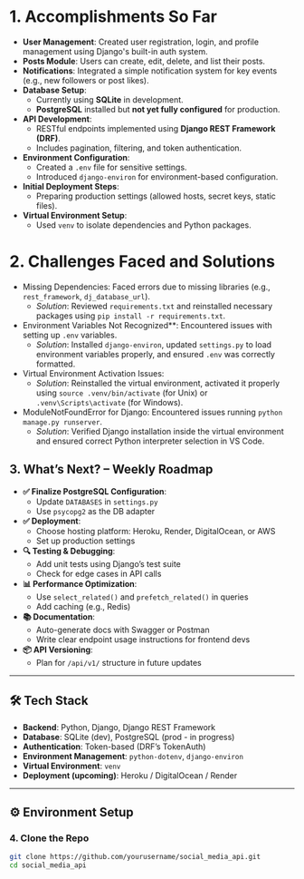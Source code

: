 # 1. Accomplishments So Far
- **User Management**: Created user registration, login, and profile management using Django's built-in auth system.
- **Posts Module**: Users can create, edit, delete, and list their posts.
- **Notifications**: Integrated a simple notification system for key events (e.g., new followers or post likes).
- **Database Setup**:
  - Currently using **SQLite** in development.
  - **PostgreSQL** installed but **not yet fully configured** for production.
- **API Development**:
  - RESTful endpoints implemented using **Django REST Framework (DRF)**.
  - Includes pagination, filtering, and token authentication.
- **Environment Configuration**:
  - Created a `.env` file for sensitive settings.
  - Introduced `django-environ` for environment-based configuration.
- **Initial Deployment Steps**:
  - Preparing production settings (allowed hosts, secret keys, static files).
- **Virtual Environment Setup**:
  - Used `venv` to isolate dependencies and Python packages.

# 2. Challenges Faced and Solutions
- Missing Dependencies: Faced errors due to missing libraries (e.g., `rest_framework`, `dj_database_url`).
  - *Solution*: Reviewed `requirements.txt` and reinstalled necessary packages using `pip install -r requirements.txt`.
- Environment Variables Not Recognized**: Encountered issues with setting up `.env` variables.
  - *Solution*: Installed `django-environ`, updated `settings.py` to load environment variables properly, and ensured `.env` was correctly formatted.
- Virtual Environment Activation Issues:
  - *Solution*: Reinstalled the virtual environment, activated it properly using `source .venv/bin/activate` (for Unix) or `.venv\Scripts\activate` (for Windows).
- ModuleNotFoundError for Django: Encountered issues running `python manage.py runserver`.
  - *Solution*: Verified Django installation inside the virtual environment and ensured correct Python interpreter selection in VS Code.

## 3. What’s Next? – Weekly Roadmap

- **✅ Finalize PostgreSQL Configuration**:
  - Update `DATABASES` in `settings.py`
  - Use `psycopg2` as the DB adapter
- **✅ Deployment**:
  - Choose hosting platform: Heroku, Render, DigitalOcean, or AWS
  - Set up production settings
- **🔍 Testing & Debugging**:
  - Add unit tests using Django’s test suite
  - Check for edge cases in API calls
- **📊 Performance Optimization**:
  - Use `select_related()` and `prefetch_related()` in queries
  - Add caching (e.g., Redis)
- **📚 Documentation**:
  - Auto-generate docs with Swagger or Postman
  - Write clear endpoint usage instructions for frontend devs
- **📦 API Versioning**:
  - Plan for `/api/v1/` structure in future updates

---

## 🛠️ Tech Stack

- **Backend**: Python, Django, Django REST Framework
- **Database**: SQLite (dev), PostgreSQL (prod - in progress)
- **Authentication**: Token-based (DRF’s TokenAuth)
- **Environment Management**: `python-dotenv`, `django-environ`
- **Virtual Environment**: `venv`
- **Deployment (upcoming)**: Heroku / DigitalOcean / Render

---

## ⚙️ Environment Setup

### 4. Clone the Repo

```bash
git clone https://github.com/yourusername/social_media_api.git
cd social_media_api

